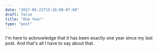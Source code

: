 ```yaml
---
date: "2017-05-21T15:18:00-07:00"
draft: false
title: "One Year"
type: "post"
---
```


I'm here to acknowledge that it has been exactly one year since my last post.
And that's all I have to say about that.

